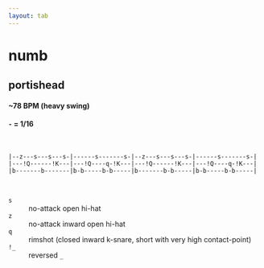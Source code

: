 ```yaml
---
layout: tab
---
```


# numb
## portishead

#### ~78 BPM (heavy swing)
#### `-` = 1/16

<br/>

```
|--z---s---s---s-|------s-------s-|--z---s---s---s-|------s-------s-|
|---!Q------!K---|---!Q----q-!K---|---!Q------!K---|---!Q----q-!K---|
|b-------b-------|b-b-----b-b-----|b-------b-b-----|b-b-----b-b-----|
```

<br/>

<dl>
    <dt><code>s</code></dt><dd>no-attack open hi-hat</dd>
    <dt><code>z</code></dt><dd>no-attack inward open hi-hat</dd>
    <dt><code>q</code></dt><dd>rimshot (closed inward k-snare, short with very high contact-point)</dd>
    <dt><code>!_</code></dt><dd>reversed <code>_</code></dd>
</dl>
